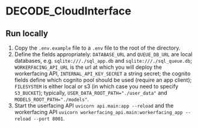 # DECODE_CloudInterface

## Run locally
1. Copy the `.env.example` file to a `.env` file to the root of the directory.
2. Define the fields appropriately: `DATABASE_URL` and `QUEUE_DB_URL` are local databases, e.g. `sqlite:///./sql_app.db` and `sqlite:///./sql_queue.db`; `WORKERFACING_API_URL` is the url at which you will deploy the workerfacing API, `INTERNAL_API_KEY_SECRET` a string secret; the cognito fields define which cognito pool should be used (require an app client); `FILESYSTEM` is either local or s3 (in which case you need to specify `S3_BUCKET`); typically, `USER_DATA_ROOT_PATH="./user_data"` and `MODELS_ROOT_PATH="./models"`.
3. Start the userfacing API `uvicorn api.main:app --reload` and the workerfacing API `uvicorn workerfacing_api.main:workerfacing_app --reload --port 8001`.
